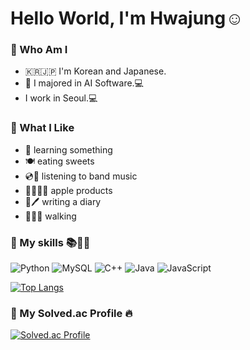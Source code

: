 # Hello World, I'm Hwajung☺️




### 🌟 Who Am I 
- 🇰🇷🇯🇵 I'm Korean and Japanese.
- 📝 I majored in AI Software.💻
- I work in Seoul.💻



### 🌟 What I Like
- 📝 learning something
- 🍽️ eating sweets
- 💿💙 listening to band music
- 👩🏻‍💻🍎 apple products  
- 📖🖊️ writing a diary
- 🏃🏻‍♀️ walking



### 🌟 My skills 📚💪🏻

![Python](https://img.shields.io/badge/Python-3776AB.svg?&style=for-the-badge&logo=Python&logoColor=white)
![MySQL](https://img.shields.io/badge/MySQL-3776AB.svg?&amp;style=for-the-badge&amp;logo=MySQL&amp;logoColor=white)
![C++](https://img.shields.io/badge/c++-%2300599C.svg?style=for-the-badge&logo=c%2B%2B&logoColor=white)
![Java](https://img.shields.io/badge/java-%23ED8B00.svg?style=for-the-badge&logo=openjdk&logoColor=white)
![JavaScript](https://img.shields.io/badge/javascript-%23323330.svg?style=for-the-badge&logo=javascript&logoColor=%23F7DF1E)

[![Top Langs](https://github-readme-stats.vercel.app/api/top-langs/?username=lyong4432)](https://github.com/anuraghazra/github-readme-stats)
### 🌟 My Solved.ac Profile 🔥
[![Solved.ac Profile](http://mazassumnida.wtf/api/v2/generate_badge?boj=lyong4432)](https://solved.ac/lyong4432)







<!-- 

### 🌟My Github Activities 🔥
[![HWAJUNG's GitHub stats](https://github-readme-stats.vercel.app/api?username=lyong4432)](https://github.com/anuraghazra/github-readme-stats)

### 🌟 My IDEs 💻
![Visual Studio Code](https://img.shields.io/badge/Visual%20Studio%20Code-0078d7.svg?style=for-the-badge&logo=visual-studio-code&logoColor=white)
![Jupyter Notebook](https://img.shields.io/badge/jupyter-%23FA0F00.svg?style=for-the-badge&logo=jupyter&logoColor=white)
![IntelliJ IDEA](https://img.shields.io/badge/IntelliJIDEA-000000.svg?style=for-the-badge&logo=intellij-idea&logoColor=white)

### 🌟What I've used (at least once)😆 

![Spring](https://img.shields.io/badge/spring-%236DB33F.svg?style=for-the-badge&logo=spring&logoColor=white)
![R](https://img.shields.io/badge/r-%23276DC3.svg?style=for-the-badge&logo=r&logoColor=white)


![scikit-learn](https://img.shields.io/badge/scikit--learn-%23F7931E.svg?style=for-the-badge&logo=scikit-learn&logoColor=white)
![Pandas](https://img.shields.io/badge/pandas-%23150458.svg?style=for-the-badge&logo=pandas&logoColor=white)
![NumPy](https://img.shields.io/badge/numpy-%23013243.svg?style=for-the-badge&logo=numpy&logoColor=white)
![Flask](https://img.shields.io/badge/flask-%23000.svg?style=for-the-badge&logo=flask&logoColor=white)
![Socket.io](https://img.shields.io/badge/Socket.io-black?style=for-the-badge&logo=socket.io&badgeColor=010101)

![Linux](https://img.shields.io/badge/Linux-FCC624?style=for-the-badge&logo=linux&logoColor=black)
![Ubuntu](https://img.shields.io/badge/Ubuntu-E95420?style=for-the-badge&logo=ubuntu&logoColor=white)
![Debian](https://img.shields.io/badge/Debian-D70A53?style=for-the-badge&logo=debian&logoColor=white)
![Cent OS](https://img.shields.io/badge/cent%20os-002260?style=for-the-badge&logo=centos&logoColor=F0F0F0)
![Fedora](https://img.shields.io/badge/Fedora-294172?style=for-the-badge&logo=fedora&logoColor=white)

![Apache Spark](https://img.shields.io/badge/Apache%20Spark-FDEE21?style=for-the-badge&logo=apachespark&logoColor=black)
![Apache Hive](https://img.shields.io/badge/Apache%20Hive-FDEE21?style=for-the-badge&logo=apachehive&logoColor=black)
![Redis](https://img.shields.io/badge/redis-%23DD0031.svg?style=for-the-badge&logo=redis&logoColor=white)
![Apache Hadoop](https://img.shields.io/badge/Apache%20Hadoop-66CCFF?style=for-the-badge&logo=apachehadoop&logoColor=black)
![Apache Kafka](https://img.shields.io/badge/Apache%20Kafka-000?style=for-the-badge&logo=apachekafka)

![ChatGPT](https://img.shields.io/badge/chatGPT-74aa9c?style=for-the-badge&logo=openai&logoColor=white)
![Kaggle](https://img.shields.io/badge/Kaggle-035a7d?style=for-the-badge&logo=kaggle&logoColor=white)
![Raspberry Pi](https://img.shields.io/badge/-RaspberryPi-C51A4A?style=for-the-badge&logo=Raspberry-Pi)
![Bootstrap](https://img.shields.io/badge/bootstrap-%238511FA.svg?style=for-the-badge&logo=bootstrap&logoColor=white)


![GitHub](https://img.shields.io/badge/github-%23121011.svg?style=for-the-badge&logo=github&logoColor=white)
-->
<!--
**lyong4432/lyong4432** is a ✨ _special_ ✨ repository because its `README.md` (this file) appears on your GitHub profile.

Here are some ideas to get you started:


- 🔭 I’m currently working on ...
- 🌱 I’m currently learning ...
- 👯 I’m looking to collaborate on ...
- 🤔 I’m looking for help with ...
- 💬 Ask me about ...
- 📫 How to reach me: ...
- 😄 Pronouns: ...
- ⚡ Fun fact: ...
-->
